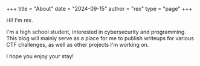 +++
title = "About"
date = "2024-09-15"
author = "rex"
type = "page"
+++

Hi! I'm rex.

I'm a high school student, interested in cybersecurity and programming. This blog will mainly serve as a place for me to publish writeups for various CTF challenges, as well as other projects I'm working on. 

I hope you enjoy your stay!
